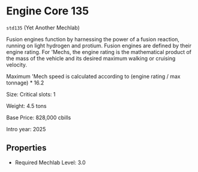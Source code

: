 # Engine Core 135

`std135` (Yet Another Mechlab)

Fusion engines function by harnessing the power of a fusion reaction, running on light hydrogen and protium. Fusion engines are defined by their engine rating. For 'Mechs, the engine rating is the mathematical product of the mass of the vehicle and its desired maximum walking or cruising velocity.

Maximum 'Mech speed is calculated according to (engine rating / max tonnage) * 16.2

Size: Critical slots: 1

Weight: 4.5 tons

Base Price: 828,000 cbills

Intro year: 2025

## Properties
* Required Mechlab Level: 3.0 
